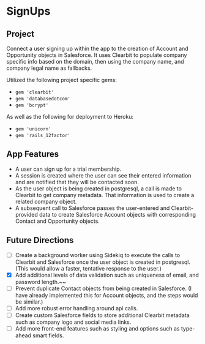 SignUps
===================

Project
-------------------
Connect a user signing up within the app to the creation of Account and Opportunity objects in Salesforce. It uses Clearbit to populate company specific info based on the domain, then using the company name, and company legal name as fallbacks.

Utilized the following project specific gems:
- `gem 'clearbit'`
- `gem 'databasedotcom'`
- `gem 'bcrypt'`

As well as the following for deployment to Heroku:
- `gem 'unicorn'`
- `gem 'rails_12factor'`


App Features
-------------------
- A user can sign up for a trial membership.
- A session is created where the user can see their entered information and are notified that they will be contacted soon.
- As the user object is being created in postgresql, a call is made to Clearbit to get company metadata. That information is used to create a related company object.
- A subsequent call to Salesforce passes the user-entered and Clearbit-provided data to create Salesforce Account objects with corresponding Contact and Opportunity objects.

Future Directions
-------------------
- [ ] Create a background worker using Sidekiq to execute the calls to Clearbit and Salesforce once the user object is created in postgresql. (This would allow a faster, tentative response to the user.)
- [x] Add additional levels of data validation such as uniqueness of email, and password length.~~
- [ ] Prevent duplicate Contact objects from being created in Salesforce. (I have already implemented this for Account objects, and the steps would be similar.)
- [ ] Add more robust error handling around api calls.
- [ ] Create custom Salesforce fields to store additional Clearbit metadata such as company logo and social media links.
- [ ] Add more front-end features such as styling and options such as type-ahead smart fields.
